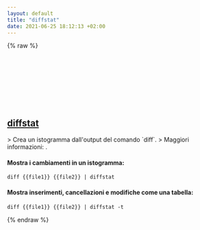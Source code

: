 ```yaml
---
layout: default
title: "diffstat"
date: 2021-06-25 18:12:13 +02:00
---
```

{% raw %}
<h2 id="diffstat">
  <a href="/it/common/diffstat.html">diffstat</a> <a href="#diffstat"><svg class="icon">
    <use href="/assets/images/unicode_sprite.svg#link" />
  </svg></a>
</h2>
> Crea un istogramma dall'output del comando `diff`.
> Maggiori informazioni: <https://manned.org/diffstat>.

#### Mostra i cambiamenti in un istogramma:
```shell
diff {{file1}} {{file2}} | diffstat
```
#### Mostra inserimenti, cancellazioni e modifiche come una tabella:
```shell
diff {{file1}} {{file2}} | diffstat -t
```
{% endraw %}